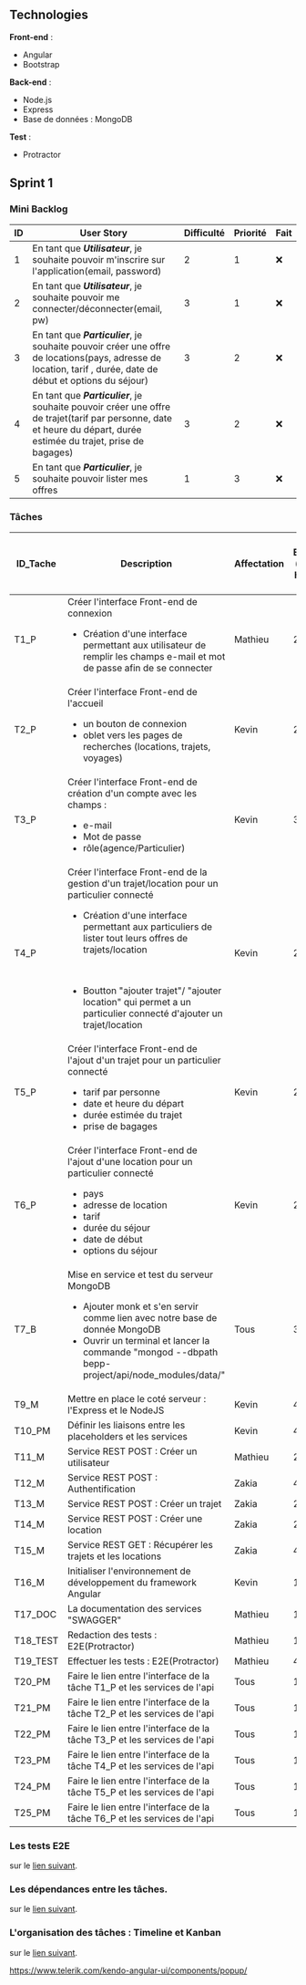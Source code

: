 ## Technologies
**Front-end** :
<ul>
<li>Angular</li> 
    <li>Bootstrap</li>
</ul>

**Back-end** :
<ul>
<li>Node.js</li> 
<li>Express</li>
<li>Base de données : MongoDB</li> 
</ul>

**Test** :
<ul>
<li>Protractor</li> 
</ul>

## Sprint 1

### Mini Backlog

| ID | User Story | Difficulté | Priorité | Fait |
| --- | --- | --- | --- | --- |
| 1 | En tant que ***Utilisateur***, je souhaite pouvoir m'inscrire sur l'application(email, password) | 2 | 1 | :x:
| 2 | En tant que ***Utilisateur***, je souhaite pouvoir me connecter/déconnecter(email, pw) | 3 | 1 | :x: 
| 3 | En tant que ***Particulier***, je souhaite pouvoir créer une offre de locations(pays, adresse de location, tarif , durée, date de début et options du séjour) | 3 | 2 | :x: 
| 4 | En tant que ***Particulier***, je souhaite pouvoir créer une offre de trajet(tarif par personne, date et heure du départ, durée estimée du trajet, prise de bagages) | 3 | 2 | :x: 
| 5 | En tant que ***Particulier***, je souhaite pouvoir lister mes offres| 1 | 3 | :x: 

### Tâches

| ID_Tache | Description | Affectation | Durée Estimée ( heure homme ) | US Associés | Etat |
| --- | --- | --- | --- | --- | --- |
| T1_P | Créer l'interface Front-end de connexion<br><ul><li>Création d'une interface permettant aux utilisateur de remplir les champs e-mail et mot de passe afin de se connecter</li></ul> | Mathieu | 2 | 1 | :x:
| T2_P | Créer l'interface Front-end de l'accueil<br><ul><li>un bouton de connexion</li><li>oblet vers les pages de recherches (locations, trajets, voyages)</li></ul> | Kevin | 2 | 1 | :x:
| T3_P | Créer l'interface Front-end de création d'un compte avec les champs : <br><ul><li>e-mail</li><li>Mot de passe</li><li>rôle(agence/Particulier)</li></ul> | Kevin | 3 | 1 | :x:
| T4_P | Créer l'interface Front-end de la gestion d'un trajet/location pour un particulier connecté<br><ul><li>Création d'une interface permettant aux particuliers de lister tout leurs offres de trajets/location </li></ul> <br><ul><li> Boutton "ajouter trajet"/ "ajouter location" qui permet a un particulier connecté d'ajouter un trajet/location </li></ul> | Kevin | 2 | 1 | :x: 
| T5_P | Créer l'interface Front-end de l'ajout d'un trajet pour un particulier connecté<br><ul><li>tarif par personne</li><li> date et heure du départ</li><li> durée estimée du trajet</li><li>prise de bagages</li></ul> | Kevin | 2 | 1 | :x: 
| T6_P | Créer l'interface Front-end de l'ajout d'une location pour un particulier connecté<br><ul><li>pays</li><li> adresse de location</li><li> tarif</li><li> durée du séjour</li><li>date de début</li><li>options du séjour</li></ul> | Kevin | 2 | 1 | :x: 
| T7_B | Mise en service et test du serveur MongoDB<br><ul><li>Ajouter monk et s'en servir comme lien avec notre base de donnée MongoDB</li><li>Ouvrir un terminal et lancer la commande "mongod --dbpath bepp-project/api/node_modules/data/"</li></ul>| Tous | 3 | 1 et 2 | :x:
| T9_M | Mettre en place le coté serveur : l'Express et le NodeJS | Kevin | 4 | ∅ | :x:
| T10_PM | Définir les liaisons entre les placeholders et les services | Kevin | 4 | ∅ | :x:
| T11_M | Service REST POST  : Créer un utilisateur| Mathieu | 2 | 1 | :x:
| T12_M | Service REST POST  : Authentification | Zakia | 4 | 2 | :x:
| T13_M | Service REST POST  : Créer un trajet| Zakia | 2 | 4 | :x:
| T14_M | Service REST POST  : Créer une location| Zakia | 2 | 3 | :x:
| T15_M | Service REST GET  : Récupérer les trajets et les locations| Zakia | 4 | 5 | :x:
| T16_M | Initialiser l'environnement de développement du framework Angular | Kevin | 1/2 | ∅ | :x:
| T17_DOC | La documentation des services "SWAGGER" | Mathieu | 1/2 | ∅ | :x:
| T18_TEST | Redaction des tests : E2E(Protractor)| Mathieu | 1 | 1 et 2 | :x:
| T19_TEST | Effectuer les tests : E2E(Protractor)| Mathieu | 4 | 1 et 2 | :x:
| T20_PM | Faire le lien entre l'interface de la tâche T1_P et les services de l'api | Tous | 1 | 2 | :x:
| T21_PM | Faire le lien entre l'interface de la tâche T2_P et les services de l'api | Tous | 1 | 1 | :x:
| T22_PM | Faire le lien entre l'interface de la tâche T3_P et les services de l'api | Tous | 1 | 2 | :x:
| T23_PM | Faire le lien entre l'interface de la tâche T4_P et les services de l'api | Tous | 1 | 1 | :x:
| T24_PM | Faire le lien entre l'interface de la tâche T5_P et les services de l'api | Tous | 1 | 2 | :x:
| T25_PM | Faire le lien entre l'interface de la tâche T6_P et les services de l'api | Tous | 1 | 1 | :x:


### Les tests E2E

sur le [lien suivant](sprint1/tests.md).

### Les dépendances entre les tâches.

sur le [lien suivant](sprint1/dependance.md).

### L'organisation des tâches : Timeline et Kanban

sur le [lien suivant](sprint1/organisation.md).


https://www.telerik.com/kendo-angular-ui/components/popup/
